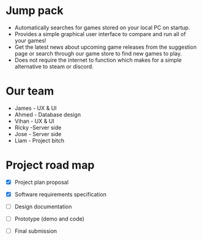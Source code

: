 # Jump pack
- Automatically searches for games stored on your local PC on startup.
- Provides a simple graphical user interface to compare and run all of 
your games!
- Get the latest news about upcoming game releases from the suggestion 
page or search through our game store to find new games to play.
- Does not require the internet to function which makes for a simple 
alternative to steam or discord.

# Our team
 - James - UX & UI
 - Ahmed - Database design
 - Vihan - UX & UI
 - Ricky -Server side 
 - Jose	- Server side
 - Liam - Project bitch

# Project road map
 - [x] Project plan proposal
 - [x] Software requirements specification
 - [ ] Design documentation
 - [ ] Prototype (demo and code)
 - [ ] Final submission 

